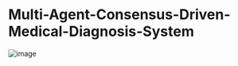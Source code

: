 # Multi-Agent-Consensus-Driven-Medical-Diagnosis-System
![image](https://github.com/user-attachments/assets/6945da8a-15e3-4828-bbee-3d6a8cf6d886)
